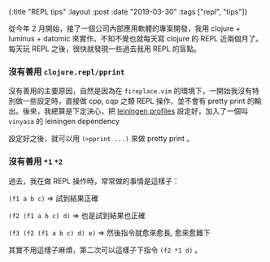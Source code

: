 {:title "REPL tips"
 :layout :post
 :date "2019-03-30"
 :tags ["repl", "tips"]}

從今年 2 月開始，接了一個公司內部應用軟體的專案開發，我用 clojure + luminus + datomic 來實作。不知不覺也就每天寫 clojure 的 REPL 近兩個月了。每天玩 REPL 之後，很快就發現一些過去我用 REPL 的盲點。

### 沒有善用 `clojure.repl/pprint`

  沒有善用的主要原因，自然是因為在 `fireplace.vim` 的環境下，一開始我沒有特別做一些設定時，直接做 cpp, cqp 之類 REPL 操作，並不會有 pretty print 的輸出。後來，我總算是下定決心，把 [leiningen profiles](https://github.com/humorless/dotfiles/blob/master/profiles.clj) 設定好，加入了一個叫 `vinyasa` 的 leiningen dependency

  設定好之後，就可以用 `(>pprint ...)` 來做 pretty print 。

### 沒有善用 `*1` `*2`

  過去，我在做 REPL 操作時，常常做的事情是這樣子：

  `(f1 a b c)` => 試到結果正確

  `(f2 (f1 a b c) d)` => 也是試到結果也正確

  `(f3 (f2 (f1 a b c) d) e)` => 然後指令就愈來愈長, 愈來愈難下

  其實不用這樣子麻煩，第二次可以這樣子下指令 `(f2 *1 d)` 。
